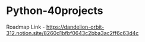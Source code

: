 # Python-40projects

Roadmap Link - https://dandelion-orbit-312.notion.site/8260d1bfbf0643c2bba3ac2ff6c63d4c
